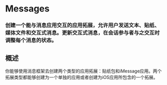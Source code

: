 # Messages
### 创建一个能与消息应用交互的应用拓展，允许用户发送文本、贴纸、媒体文件和交互式消息。更新交互式消息，在会话参与者与之交互时调整每个消息的状态。
## 概述
你能够使用消息框架去创建两个类型的应用拓展：贴纸包和iMessage应用。两个拓展类型都能够创建为一个单独的应用或者创建为iOS应用所包含的一个拓展。


